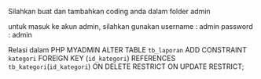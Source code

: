 Silahkan buat dan tambahkan coding anda dalam folder admin

untuk masuk ke akun admin, silahkan gunakan
username : admin
password : admin


Relasi dalam PHP MYADMIN
ALTER TABLE `tb_laporan` ADD CONSTRAINT `kategori` FOREIGN KEY (`id_kategori`) REFERENCES `tb_kategori`(`id_kategori`) ON DELETE RESTRICT ON UPDATE RESTRICT;